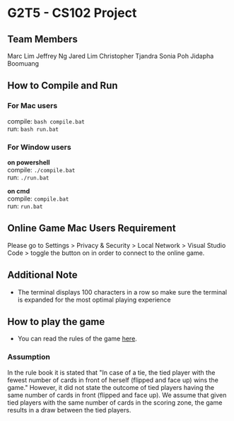 # G2T5 - CS102 Project
## Team Members
Marc Lim
Jeffrey Ng
Jared Lim
Christopher Tjandra
Sonia Poh
Jidapha Boomuang

## How to Compile and Run
### For Mac users
compile: `bash compile.bat`\
run: `bash run.bat`
### For Window users
**on powershell**\
compile: `./compile.bat`\
run: `./run.bat`

**on cmd**\
compile: `compile.bat`\
run: `run.bat`

## Online Game Mac Users Requirement
Please go to Settings > Privacy & Security > Local Network > Visual Studio Code > toggle the button on in order to connect to the online game.

## Additional Note
- The terminal displays 100 characters in a row so make sure the terminal is expanded for the most optimal playing experience

## How to play the game
- You can read the rules of the game [here](./rules.md).
### Assumption
In the rule book it is stated that "In case of a tie, the tied player with the fewest number of cards in front of herself (flipped and face up) wins the game." However, it did not state the outcome of tied players having the same number of cards in front (flipped and face up). We assume that given tied players with the same number of cards in the scoring zone, the game results in a draw between the tied players.
